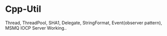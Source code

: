 # Cpp-Util
Thread,
ThreadPool,
SHA1,
Delegate,
StringFormat,
Event(observer pattern),
MSMQ
IOCP Server Working..
